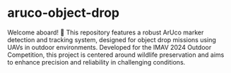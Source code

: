 # aruco-object-drop
Welcome aboard! 🚀 This repository features a robust ArUco marker detection and tracking system, designed for object drop missions using UAVs in outdoor environments. Developed for the IMAV 2024 Outdoor Competition, this project is centered around wildlife preservation and aims to enhance precision and reliability in challenging conditions.
